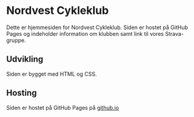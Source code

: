# Nordvest Cykleklub

Dette er hjemmesiden for Nordvest Cykleklub. Siden er hostet på GitHub Pages og indeholder information om klubben samt link til vores Strava-gruppe.

## Udvikling
Siden er bygget med HTML og CSS.

## Hosting
Siden er hostet på GitHub Pages på [github.io](https://leskalotto-cell.github.io/Cykelklub)